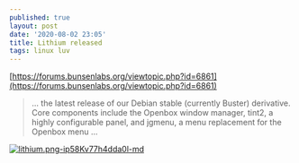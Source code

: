 ```yaml
---
published: true
layout: post
date: '2020-08-02 23:05'
title: Lithium released
tags: linux luv 
---
```

[https://forums.bunsenlabs.org/viewtopic.php?id=6861](https://forums.bunsenlabs.org/viewtopic.php?id=6861)

> ...  the latest release of our Debian stable (currently Buster) derivative. Core components include the Openbox window manager, tint2, a highly configurable panel, and jgmenu, a menu replacement for the Openbox menu ...

[![lithium.png-ip58Kv77h4dda0l-md](https://images.weserv.nl/?url=https://i.imgur.com/1B6k9vyl.png)](https://images.weserv.nl/?url=https://i.imgur.com/1B6k9vy.png)
